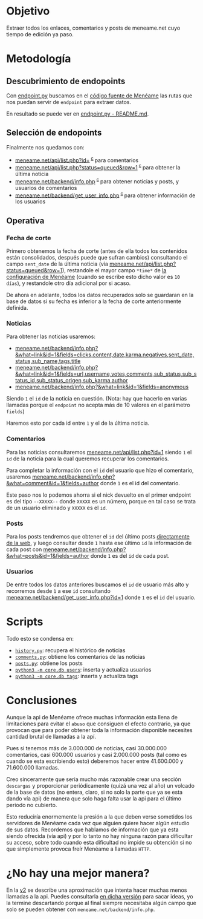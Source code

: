 # Objetivo

Extraer todos los enlaces, comentarios y posts de meneame.net cuyo
tiempo de edición ya paso.

# Metodología

## Descubrimiento de endopoints

Con [endpoint.py](/core/endpoint.py) buscamos en el
[código fuente de Menéame](https://github.com/Meneame/meneame.net/)
las rutas que nos puedan servir de `endpoint` para extraer datos.

En resultado se puede ver en [endpoint.py - README.md](/core/README.md).

## Selección de endopoints

Finalmente nos quedamos con:

* [meneame.net/api/list.php?id=](https://www.meneame.net/api/list.php?id=)<sup>
<a href="https://github.com/Meneame/meneame.net/blob/master/www/api/list.php">c</a>
</sup> para comentarios
* [meneame.net/api/list.php?status=queued&row=1](https://www.meneame.net/api/list.php?status=queued&rows=1)<sup>
<a href="https://github.com/Meneame/meneame.net/blob/master/www/api/list.php">c</a>
</sup> para obtener la última noticia
* [meneame.net/backend/info.php](https://www.meneame.net/backend/info.php?what=&fields=&id=)<sup>
<a href="https://github.com/Meneame/meneame.net/blob/master/www/backend/info.php">c</a>
</sup> para obtener noticias y posts, y usuarios de comentarios
* [meneame.net/backend/get_user_info.php](https://www.meneame.net/backend/get_user_info.php?id=)<sup>
<a href="https://github.com/Meneame/meneame.net/blob/master/www/backend/get_user_info.php">c</a>
</sup> para obtener información de los usuarios

## Operativa

### Fecha de corte

Primero obtenemos la fecha de corte
(antes de ella todos los contenidos están consolidados, después puede que sufran cambios)
consultando el campo `sent_date` de la última noticia (vía [meneame.net/api/list.php?status=queued&row=1](https://www.meneame.net/api/list.php?status=queued&rows=1)),
restandole el mayor campo `*time*` de [la configuración de Menéame](https://github.com/Meneame/meneame.net/blob/master/www/config.php) (cuando se escribe esto dicho valor es `10 días`), y restandole
otro día adicional por si acaso.

De ahora en adelante, todos los datos recuperados solo se guardaran en la base
de datos si su fecha es inferior a la fecha de corte anteriormente definida.

### Noticias

Para obtener las noticias usaremos:

* [meneame.net/backend/info.php?&what=link&id=1&fields=clicks,content,date,karma,negatives,sent_date,status,sub_name,tags,title](https://www.meneame.net/backend/info.php?&what=link&id=1&fields=clicks,content,date,karma,negatives,sent_date,status,sub_name,tags,title)
* [meneame.net/backend/info.php?&what=link&id=1&fields=url,username,votes,comments,sub_status,sub_status_id,sub_status_origen,sub_karma,author](https://www.meneame.net/backend/info.php?&what=link&id=1&fields=url,username,votes,comments,sub_status,sub_status_id,sub_status_origen,sub_karma,author)
* [meneame.net/backend/info.php?&what=link&id=1&fields=anonymous](https://www.meneame.net/backend/info.php?&what=link&id=1&fields=anonymous)

Siendo `1` el `id` de la noticia en cuestión. (Nota: hay que hacerlo en varias llamadas porque el `endpoint` no acepta más de 10 valores en el parámetro `fields`)

Haremos esto por cada id entre `1` y el de la última noticia.

### Comentarios

Para las noticias consultaremos [meneame.net/api/list.php?id=1](https://www.meneame.net/api/list.php?id=1) siendo `1` el `id` de la noticia para la cual
queremos recuperar los comentarios.

Para completar la información con el `id` del usuario que hizo el comentario,
usaremos [meneame.net/backend/info.php?&what=comment&id=1&fields=author](meneame.net/backend/info.php?&what=comment&id=1&fields=author) donde `1` es el id del comentario.

Este paso nos lo podemos ahorra si el nick devuelto en el primer endpoint
es del tipo `--XXXXX--` donde `XXXXX` es un número, porque en tal caso
se trata de un usuario eliminado y `XXXXX` es el `id`.

### Posts

Para los posts tendremos que obtener el `id` del último posts
[directamente de la web](https://www.meneame.net/notame/), y luego
consultar desde `1` hasta ese último `id` la información de cada
post con [meneame.net/backend/info.php?&what=posts&id=1&fields=author](meneame.net/backend/info.php?&what=comment&id=1&fields=date,author,karma,votes) donde `1` es del `id`
de cada post.

### Usuarios

De entre todos los datos anteriores buscamos el `id` de usuario más alto y
recorremos desde `1` a ese `id` consultando [meneame.net/backend/get_user_info.php?id=1](https://www.meneame.net/backend/get_user_info.php?id=1) donde `1` es el `id` del usuario.

# Scripts

Todo esto se condensa en:

* [`history.py`](/history.py): recupera el histórico de noticias
* [`comments.py`](/comments.py): obtiene los comentarios de las noticias
* [`posts.py`](/posts.py): obtiene los posts
* [`python3 -m core.db users`](/core/db.py): inserta y actualiza usuarios
* [`python3 -m core.db tags`](/core/db.py): inserta y actualiza tags

# Conclusiones

Aunque la api de Menéame ofrece muchas información esta llena de limitaciones para
evitar el `abuso` que consiguen el efecto contrario, ya que provocan que para
poder obtener toda la información disponible necesites cantidad brutal de
llamadas a la apí.

Pues si tenemos más de 3.000.000 de noticias, casi 30.000.000 comentarios,
casi 600.000 usuarios y casi 2.000.000 posts (tal como es cuando se esta escribiendo
esto) deberemos hacer entre 41.600.000 y 71.600.000 llamadas.

Creo sinceramente que seria mucho más razonable crear una sección `descargas`
y proporcionar periódicamente (quizá una vez al año) un volcado de la base de datos
(no entera, claro, si no solo la parte que ya se esta dando vía api)
de manera que solo haga falta usar la api para el último periodo no cubierto.

Esto reduciría enormemente la presión a la que deben verse sometidos los servidores
de Menéame cada vez que alguien quiere hacer algún estudio de sus datos.
Recordemos que hablamos de información que ya esta siendo ofrecida (vía api) y
por lo tanto no hay ninguna razón para dificultar su acceso, sobre todo cuando
esta dificultad no impide su obtención si no que simplemente provoca
freír Menéame a llamadas `HTTP`.

# ¿No hay una mejor manera?

En la [v2](https://github.com/s-nt-s/meneame.dump/blob/v2/README.md) se describe
una aproximación que intenta hacer muchas menos llamadas a la api.
Puedes consultarla
[en dicha versión](https://github.com/s-nt-s/meneame.dump/blob/v2/README.md)
para sacar ideas,
yo la termine descartando porque al final siempre necesitaba algún
campo que solo se pueden obtener con `meneame.net/backend/info.php`.
